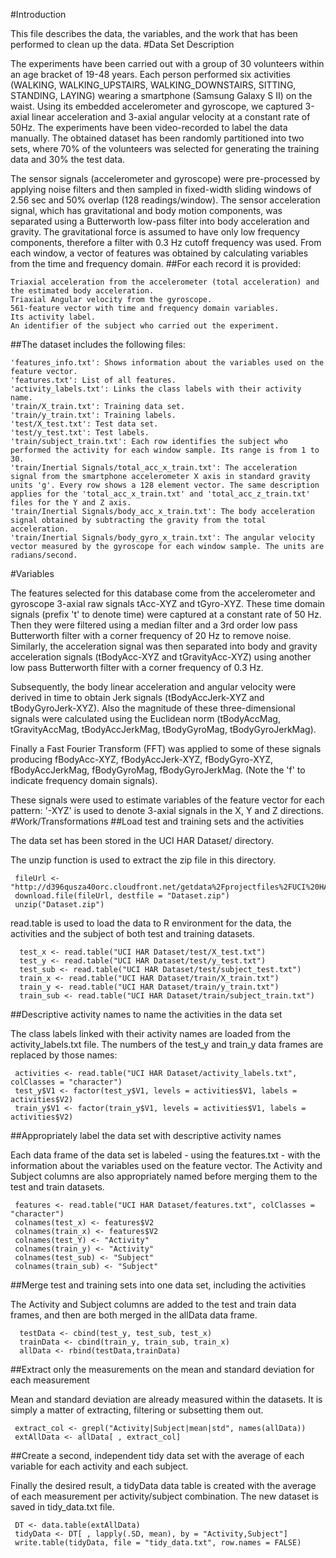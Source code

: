 #Introduction

This file describes the data, the variables, and the work that has been performed to clean up the data.
#Data Set Description

The experiments have been carried out with a group of 30 volunteers within an age bracket of 19-48 years. Each person performed six activities (WALKING, WALKING_UPSTAIRS, WALKING_DOWNSTAIRS, SITTING, STANDING, LAYING) wearing a smartphone (Samsung Galaxy S II) on the waist. Using its embedded accelerometer and gyroscope, we captured 3-axial linear acceleration and 3-axial angular velocity at a constant rate of 50Hz. The experiments have been video-recorded to label the data manually. The obtained dataset has been randomly partitioned into two sets, where 70% of the volunteers was selected for generating the training data and 30% the test data.

The sensor signals (accelerometer and gyroscope) were pre-processed by applying noise filters and then sampled in fixed-width sliding windows of 2.56 sec and 50% overlap (128 readings/window). The sensor acceleration signal, which has gravitational and body motion components, was separated using a Butterworth low-pass filter into body acceleration and gravity. The gravitational force is assumed to have only low frequency components, therefore a filter with 0.3 Hz cutoff frequency was used. From each window, a vector of features was obtained by calculating variables from the time and frequency domain.
##For each record it is provided:

    Triaxial acceleration from the accelerometer (total acceleration) and the estimated body acceleration.
    Triaxial Angular velocity from the gyroscope.
    561-feature vector with time and frequency domain variables.
    Its activity label.
    An identifier of the subject who carried out the experiment.

##The dataset includes the following files:

    'features_info.txt': Shows information about the variables used on the feature vector.
    'features.txt': List of all features.
    'activity_labels.txt': Links the class labels with their activity name.
    'train/X_train.txt': Training data set.
    'train/y_train.txt': Training labels.
    'test/X_test.txt': Test data set.
    'test/y_test.txt': Test labels.
    'train/subject_train.txt': Each row identifies the subject who performed the activity for each window sample. Its range is from 1 to 30.
    'train/Inertial Signals/total_acc_x_train.txt': The acceleration signal from the smartphone accelerometer X axis in standard gravity units 'g'. Every row shows a 128 element vector. The same description applies for the 'total_acc_x_train.txt' and 'total_acc_z_train.txt' files for the Y and Z axis.
    'train/Inertial Signals/body_acc_x_train.txt': The body acceleration signal obtained by subtracting the gravity from the total acceleration.
    'train/Inertial Signals/body_gyro_x_train.txt': The angular velocity vector measured by the gyroscope for each window sample. The units are radians/second.

#Variables

The features selected for this database come from the accelerometer and gyroscope 3-axial raw signals tAcc-XYZ and tGyro-XYZ. These time domain signals (prefix 't' to denote time) were captured at a constant rate of 50 Hz. Then they were filtered using a median filter and a 3rd order low pass Butterworth filter with a corner frequency of 20 Hz to remove noise. Similarly, the acceleration signal was then separated into body and gravity acceleration signals (tBodyAcc-XYZ and tGravityAcc-XYZ) using another low pass Butterworth filter with a corner frequency of 0.3 Hz.

Subsequently, the body linear acceleration and angular velocity were derived in time to obtain Jerk signals (tBodyAccJerk-XYZ and tBodyGyroJerk-XYZ). Also the magnitude of these three-dimensional signals were calculated using the Euclidean norm (tBodyAccMag, tGravityAccMag, tBodyAccJerkMag, tBodyGyroMag, tBodyGyroJerkMag).

Finally a Fast Fourier Transform (FFT) was applied to some of these signals producing fBodyAcc-XYZ, fBodyAccJerk-XYZ, fBodyGyro-XYZ, fBodyAccJerkMag, fBodyGyroMag, fBodyGyroJerkMag. (Note the 'f' to indicate frequency domain signals).

These signals were used to estimate variables of the feature vector for each pattern:
'-XYZ' is used to denote 3-axial signals in the X, Y and Z directions.
#Work/Transformations
##Load test and training sets and the activities

The data set has been stored in the UCI HAR Dataset/ directory.

The unzip function is used to extract the zip file in this directory.

     fileUrl <- "http://d396qusza40orc.cloudfront.net/getdata%2Fprojectfiles%2FUCI%20HAR%20Dataset.zip"
     download.file(fileUrl, destfile = "Dataset.zip")
     unzip("Dataset.zip")

read.table is used to load the data to R environment for the data, the activities and the subject of both test and training datasets.

      test_x <- read.table("UCI HAR Dataset/test/X_test.txt")
      test_y <- read.table("UCI HAR Dataset/test/y_test.txt")
      test_sub <- read.table("UCI HAR Dataset/test/subject_test.txt")
      train_x <- read.table("UCI HAR Dataset/train/X_train.txt")
      train_y <- read.table("UCI HAR Dataset/train/y_train.txt")
      train_sub <- read.table("UCI HAR Dataset/train/subject_train.txt")

##Descriptive activity names to name the activities in the data set

The class labels linked with their activity names are loaded from the activity_labels.txt file. The numbers of the test_y and train_y data frames are replaced by those names:

     activities <- read.table("UCI HAR Dataset/activity_labels.txt", colClasses = "character")
     test_y$V1 <- factor(test_y$V1, levels = activities$V1, labels = activities$V2)
     train_y$V1 <- factor(train_y$V1, levels = activities$V1, labels = activities$V2)

##Appropriately label the data set with descriptive activity names

Each data frame of the data set is labeled - using the features.txt - with the information about the variables used on the feature vector. The Activity and Subject columns are also appropriately named before merging them to the test and train datasets.

     features <- read.table("UCI HAR Dataset/features.txt", colClasses = "character")
     colnames(test_x) <- features$V2
     colnames(train_x) <- features$V2
     colnames(test_Y) <- "Activity"
     colnames(train_y) <- "Activity"
     colnames(test_sub) <- "Subject"
     colnames(train_sub) <- "Subject"

##Merge test and training sets into one data set, including the activities

The Activity and Subject columns are added to the test and train data frames, and then are both merged in the allData data frame.

      testData <- cbind(test_y, test_sub, test_x)
      trainData <- cbind(train_y, train_sub, train_x)
      allData <- rbind(testData,trainData)

##Extract only the measurements on the mean and standard deviation for each measurement

Mean and standard deviation are already measured within the datasets. It is simply a matter of extracting, filtering or subsetting them out.

     extract_col <- grepl("Activity|Subject|mean|std", names(allData))
     extAllData <- allData[ , extract_col]

##Create a second, independent tidy data set with the average of each variable for each activity and each subject.

Finally the desired result, a tidyData data table is created with the average of each measurement per activity/subject combination. The new dataset is saved in tidy_data.txt file.

     DT <- data.table(extAllData)
     tidyData <- DT[ , lapply(.SD, mean), by = "Activity,Subject"]
     write.table(tidyData, file = "tidy_data.txt", row.names = FALSE)
